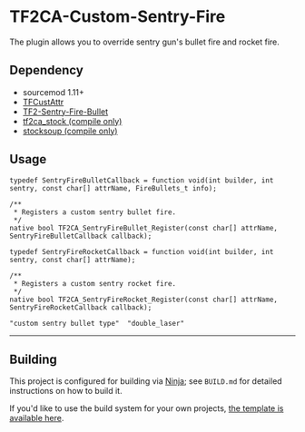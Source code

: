 # TF2CA-Custom-Sentry-Fire
The plugin allows you to override sentry gun's bullet fire and rocket fire.

## Dependency
* sourcemod 1.11+
* [TFCustAttr](https://github.com/nosoop/SM-TFCustAttr)
* [TF2-Sentry-Fire-Bullet](https://github.com/M60TM/TF2-Sentry-Fire-Bullet)
* [tf2ca_stock (compile only)](https://github.com/M60TM/TF2CA-Custom-Building/blob/master/scripting/include/tf2ca_stocks.inc)
* [stocksoup (compile only)](https://github.com/nosoop/stocksoup)

## Usage
```
typedef SentryFireBulletCallback = function void(int builder, int sentry, const char[] attrName, FireBullets_t info);

/**
 * Registers a custom sentry bullet fire.
 */
native bool TF2CA_SentryFireBullet_Register(const char[] attrName, SentryFireBulletCallback callback);

typedef SentryFireRocketCallback = function void(int builder, int sentry, const char[] attrName);

/**
 * Registers a custom sentry rocket fire.
 */
native bool TF2CA_SentryFireRocket_Register(const char[] attrName, SentryFireRocketCallback callback);
```

`"custom sentry bullet type"  "double_laser"`

----

## Building

This project is configured for building via [Ninja][]; see `BUILD.md` for detailed
instructions on how to build it.

If you'd like to use the build system for your own projects,
[the template is available here](https://github.com/nosoop/NinjaBuild-SMPlugin).

[Ninja]: https://ninja-build.org/
